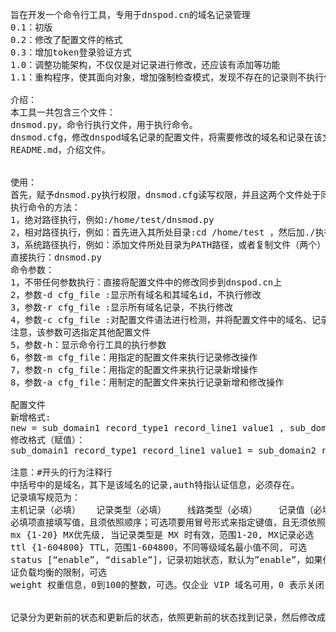 <pre>
旨在开发一个命令行工具，专用于dnspod.cn的域名记录管理
0.1：初版
0.2：修改了配置文件的格式
0.3：增加token登录验证方式
1.0：调整功能架构，不仅仅是对记录进行修改，还应该有添加等功能
1.1：重构程序，使其面向对象，增加强制检查模式，发现不存在的记录则不执行任何修改

介绍：
本工具一共包含三个文件：
dnsmod.py，命令行执行文件，用于执行命令。
dnsmod.cfg，修改dnspod域名记录的配置文件，将需要修改的域名和记录在该文件中配置后执行命令即可完成修改。
README.md，介绍文件。


使用：
首先，赋予dnsmod.py执行权限，dnsmod.cfg读写权限，并且这两个文件处于同一个目录下。
执行命令的方法：
1，绝对路径执行，例如:/home/test/dnsmod.py
2，相对路径执行，例如：首先进入其所处目录:cd /home/test ，然后加./执行:./dnsmod.py
3，系统路径执行，例如：添加文件所处目录为PATH路径，或者复制文件（两个）到已有的PATH路径下：cp dnsmod.py dnsmod.cfg /usr/bin。然后
直接执行：dnsmod.py
命令参数：
1，不带任何参数执行：直接将配置文件中的修改同步到dnspod.cn上
2，参数-d cfg_file :显示所有域名和其域名id，不执行修改
3，参数-r cfg_file :显示所有域名记录，不执行修改
4，参数-c cfg_file :对配置文件语法进行检测，并将配置文件中的域名、记录与dnspod.cn上的域名、记录进行比对，检测执行操作会发生什么。
注意，该参数可选指定其他配置文件
5，参数-h：显示命令行工具的执行参数
6，参数-m cfg_file：用指定的配置文件来执行记录修改操作
7，参数-n cfg_file：用指定的配置文件来执行记录新增操作
8，参数-a cfg_file：用制定的配置文件来执行记录新增和修改操作

配置文件
新增格式:
new = sub_domain1 record_type1 record_line1 value1 , sub_domain2 record_type2 record_line2 value2
修改格式（赋值）：
sub_domain1 record_type1 record_line1 value1 = sub_domain2 record_type2 record_line2 value2

注意：#开头的行为注释行
中括号中的是域名，其下是该域名的记录,auth特指认证信息，必须存在。
记录填写规范为：
主机记录（必填）   记录类型（必填）    线路类型（必填）    记录值（必填）    权重（可>选）   MX优先级（可选）   TTL（可选）    状态（可选）
必填项直接填写值，且须依照顺序；可选项要用冒号形式来指定键值，且无须依照顺序
mx {1-20} MX优先级, 当记录类型是 MX 时有效，范围1-20, MX记录必选
ttl {1-604800} TTL，范围1-604800，不同等级域名最小值不同, 可选
status [“enable”, “disable”]，记录初始状态，默认为”enable”，如果传入”disable”，解析不会生效，也不会验
证负载均衡的限制，可选
weight 权重信息，0到100的整数，可选。仅企业 VIP 域名可用，0 表示关闭，留空或者不传该参数，表示不设置>权重信息


记录分为更新前的状态和更新后的状态，依照更新前的状态找到记录，然后修改成更新后的状态。
</pre>
